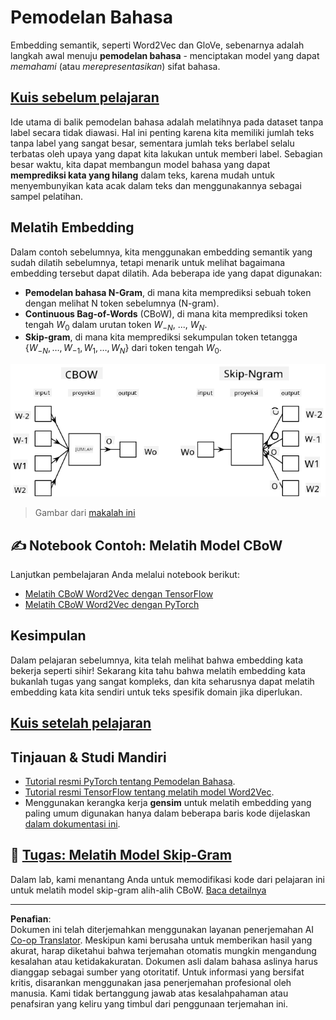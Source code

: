 <!--
CO_OP_TRANSLATOR_METADATA:
{
  "original_hash": "31b46ba1f3aa78578134d4829f88be53",
  "translation_date": "2025-08-29T12:43:15+00:00",
  "source_file": "lessons/5-NLP/15-LanguageModeling/README.md",
  "language_code": "id"
}
-->
# Pemodelan Bahasa

Embedding semantik, seperti Word2Vec dan GloVe, sebenarnya adalah langkah awal menuju **pemodelan bahasa** - menciptakan model yang dapat *memahami* (atau *merepresentasikan*) sifat bahasa.

## [Kuis sebelum pelajaran](https://red-field-0a6ddfd03.1.azurestaticapps.net/quiz/115)

Ide utama di balik pemodelan bahasa adalah melatihnya pada dataset tanpa label secara tidak diawasi. Hal ini penting karena kita memiliki jumlah teks tanpa label yang sangat besar, sementara jumlah teks berlabel selalu terbatas oleh upaya yang dapat kita lakukan untuk memberi label. Sebagian besar waktu, kita dapat membangun model bahasa yang dapat **memprediksi kata yang hilang** dalam teks, karena mudah untuk menyembunyikan kata acak dalam teks dan menggunakannya sebagai sampel pelatihan.

## Melatih Embedding

Dalam contoh sebelumnya, kita menggunakan embedding semantik yang sudah dilatih sebelumnya, tetapi menarik untuk melihat bagaimana embedding tersebut dapat dilatih. Ada beberapa ide yang dapat digunakan:

* **Pemodelan bahasa N-Gram**, di mana kita memprediksi sebuah token dengan melihat N token sebelumnya (N-gram).
* **Continuous Bag-of-Words** (CBoW), di mana kita memprediksi token tengah $W_0$ dalam urutan token $W_{-N}$, ..., $W_N$.
* **Skip-gram**, di mana kita memprediksi sekumpulan token tetangga {$W_{-N},\dots, W_{-1}, W_1,\dots, W_N$} dari token tengah $W_0$.

![gambar dari makalah tentang mengubah kata menjadi vektor](../../../../../translated_images/example-algorithms-for-converting-words-to-vectors.fbe9207a726922f6f0f5de66427e8a6eda63809356114e28fb1fa5f4a83ebda7.id.png)

> Gambar dari [makalah ini](https://arxiv.org/pdf/1301.3781.pdf)

## ✍️ Notebook Contoh: Melatih Model CBoW

Lanjutkan pembelajaran Anda melalui notebook berikut:

* [Melatih CBoW Word2Vec dengan TensorFlow](CBoW-TF.ipynb)
* [Melatih CBoW Word2Vec dengan PyTorch](CBoW-PyTorch.ipynb)

## Kesimpulan

Dalam pelajaran sebelumnya, kita telah melihat bahwa embedding kata bekerja seperti sihir! Sekarang kita tahu bahwa melatih embedding kata bukanlah tugas yang sangat kompleks, dan kita seharusnya dapat melatih embedding kata kita sendiri untuk teks spesifik domain jika diperlukan.

## [Kuis setelah pelajaran](https://red-field-0a6ddfd03.1.azurestaticapps.net/quiz/215)

## Tinjauan & Studi Mandiri

* [Tutorial resmi PyTorch tentang Pemodelan Bahasa](https://pytorch.org/tutorials/beginner/nlp/word_embeddings_tutorial.html).
* [Tutorial resmi TensorFlow tentang melatih model Word2Vec](https://www.TensorFlow.org/tutorials/text/word2vec).
* Menggunakan kerangka kerja **gensim** untuk melatih embedding yang paling umum digunakan hanya dalam beberapa baris kode dijelaskan [dalam dokumentasi ini](https://pytorch.org/tutorials/beginner/nlp/word_embeddings_tutorial.html).

## 🚀 [Tugas: Melatih Model Skip-Gram](lab/README.md)

Dalam lab, kami menantang Anda untuk memodifikasi kode dari pelajaran ini untuk melatih model skip-gram alih-alih CBoW. [Baca detailnya](lab/README.md)

---

**Penafian**:  
Dokumen ini telah diterjemahkan menggunakan layanan penerjemahan AI [Co-op Translator](https://github.com/Azure/co-op-translator). Meskipun kami berusaha untuk memberikan hasil yang akurat, harap diketahui bahwa terjemahan otomatis mungkin mengandung kesalahan atau ketidakakuratan. Dokumen asli dalam bahasa aslinya harus dianggap sebagai sumber yang otoritatif. Untuk informasi yang bersifat kritis, disarankan menggunakan jasa penerjemahan profesional oleh manusia. Kami tidak bertanggung jawab atas kesalahpahaman atau penafsiran yang keliru yang timbul dari penggunaan terjemahan ini.